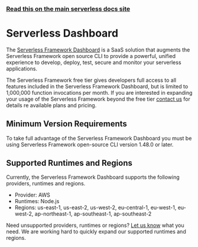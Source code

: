 <!--
title: Serverless - Dashboard Reference
menuText: Dashboard Reference
layout: Doc
-->

<!-- DOCS-SITE-LINK:START automatically generated  -->

### [Read this on the main serverless docs site](https://www.serverless.com/framework/docs/dashboard/)

<!-- DOCS-SITE-LINK:END -->

# Serverless Dashboard

The [Serverless Framework Dashboard](https://dashboard.serverless.com/) is a SaaS solution that augments the Serverless Framework open source CLI to provide a powerful, unified experience to develop, deploy, test, secure and monitor your serverless applications.

The Serverless Framework free tier gives developers full access to all features included in the Serverless Framework Dashboard, but is limited to 1,000,000 function invocations per month. If you are interested in expanding your usage of the Serverless Framework beyond the free tier [contact us](https://serverless.com/enterprise/contact/) for details re available plans and pricing.

## Minimum Version Requirements

To take full advantage of the Serverless Framework Dashboard you must be using Serverless Framework open-source CLI version 1.48.0 or later.

## Supported Runtimes and Regions

Currently, the Serverless Framework Dashboard supports the following providers, runtimes and regions.

- Provider: AWS
- Runtimes: Node.js
- Regions: us-east-1, us-east-2, us-west-2, eu-central-1, eu-west-1, eu-west-2, ap-northeast-1, ap-southeast-1, ap-southeast-2

Need unsupported providers, runtimes or regions? [Let us know](https://serverless.com/enterprise/) what you need. We are working hard to quickly expand our supported runtimes and regions.
